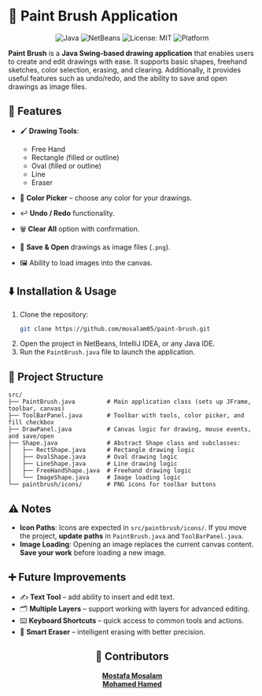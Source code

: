 # 🎨 Paint Brush Application
<div align="center">

  ![Java](https://img.shields.io/badge/Java-ED8B00?style=for-the-badge&logo=java&logoColor=white)
  ![NetBeans](https://img.shields.io/badge/NetBeans-1B6AC6?style=for-the-badge&logo=apachenetbeanside&logoColor=white)
  ![License: MIT](https://img.shields.io/badge/License-MIT-green.svg?style=for-the-badge)
  ![Platform](https://img.shields.io/badge/Platform-Windows%20%7C%20Linux-lightgrey?style=for-the-badge)

</div>


**Paint Brush** is a **Java Swing-based drawing application** that enables users to create and edit drawings with ease. It supports basic shapes, freehand sketches, color selection, erasing, and clearing. Additionally, it provides useful features such as undo/redo, and the ability to save and open drawings as image files.


## 🎯 Features
- 🖌️ **Drawing Tools**:  
  - Free Hand  
  - Rectangle (filled or outline)  
  - Oval (filled or outline)  
  - Line  
  - Eraser  

- 🎨 **Color Picker** – choose any color for your drawings.  
- ↩️ **Undo / Redo** functionality.  
- 🗑️ **Clear All** option with confirmation.  
- 💾 **Save & Open** drawings as image files (`.png`).  
- 🖼️ Ability to load images into the canvas.  


## ⬇️ Installation & Usage

1. Clone the repository:
   ```bash
   git clone https://github.com/mosalam05/paint-brush.git
   ```
2. Open the project in NetBeans, IntelliJ IDEA, or any Java IDE.
3. Run the `PaintBrush.java` file to launch the application.


## 📂 Project Structure
```
src/
├── PaintBrush.java         # Main application class (sets up JFrame, toolbar, canvas)
├── ToolBarPanel.java       # Toolbar with tools, color picker, and fill checkbox
├── DrawPanel.java          # Canvas logic for drawing, mouse events, and save/open
├── Shape.java              # Abstract Shape class and subclasses:
│   ├── RectShape.java      # Rectangle drawing logic
│   ├── OvalShape.java      # Oval drawing logic
│   ├── LineShape.java      # Line drawing logic
│   ├── FreeHandShape.java  # Freehand drawing logic
│   └── ImageShape.java     # Image loading logic
└── paintbrush/icons/       # PNG icons for toolbar buttons
```

## ⚠️ Notes

- **Icon Paths**: Icons are expected in `src/paintbrush/icons/`. If you move the project, **update paths** in `PaintBrush.java` and `ToolBarPanel.java`.
- **Image Loading**: Opening an image replaces the current canvas content. **Save your work** before loading a new image.


## ➕ Future Improvements
- ✍️ **Text Tool** – add ability to insert and edit text.  
- 🗂️ **Multiple Layers** – support working with layers for advanced editing.  
- ⌨️ **Keyboard Shortcuts** – quick access to common tools and actions.  
- 🧽 **Smart Eraser** – intelligent erasing with better precision.  


<div align="center">

  ## 👥 Contributors

  [**Mostafa Mosalam**](https://github.com/mosalam05)  
  [**Mohamed Hamed**](https://github.com/Modex0)  

</div>